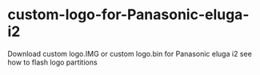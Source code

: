 # custom-logo-for-Panasonic-eluga-i2
Download custom logo.IMG or custom logo.bin for Panasonic eluga i2 see how to flash logo partitions
